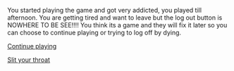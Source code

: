 You started playing the game and got very addicted, you played till afternoon. You are getting tired and want to leave but the log out button is NOWHERE TO BE SEE!!!!
You think its a game and they will fix it later so you can choose to continue playing or trying to log off by dying.


[Continue playing](#)

[Slit your throat](die-sao.md)
